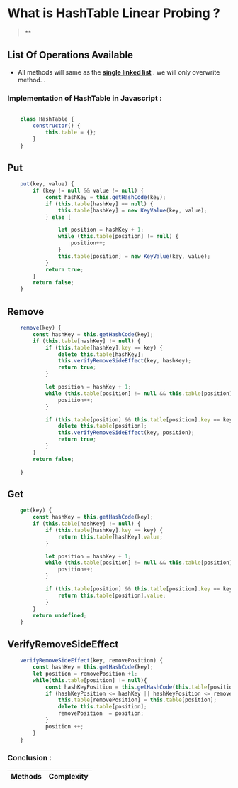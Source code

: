 # What is HashTable Linear Probing ? 
>**


## List Of Operations Available 

* All methods will same as the  __[single linked list](./HashTable.md)__ . we will only overwrite method.
.

### Implementation of HashTable in Javascript :

```javascript

    class HashTable {
        constructor() {
            this.table = {};
        }
    }

```


## Put
```javascript
    put(key, value) {
        if (key != null && value != null) {
            const hashKey = this.getHashCode(key);
            if (this.table[hashKey] == null) {
                this.table[hashKey] = new KeyValue(key, value);
            } else {

                let position = hashKey + 1;
                while (this.table[position] != null) {
                    position++;
                }
                this.table[position] = new KeyValue(key, value);
            }
            return true;
        }
        return false;
    }
```
## Remove
```javascript
    remove(key) {
        const hashKey = this.getHashCode(key);
        if (this.table[hashKey] != null) {
            if (this.table[hashKey].key == key) {
                delete this.table[hashKey];
                this.verifyRemoveSideEffect(key, hashKey);
                return true;
            }

            let position = hashKey + 1;
            while (this.table[position] != null && this.table[position].key != key) {
                position++;
            }

            if (this.table[position] && this.table[position].key == key) {
                delete this.table[position];
                this.verifyRemoveSideEffect(key, position);
                return true;
            }
        }
        return false;

    }
```

## Get
```javascript
    get(key) {
        const hashKey = this.getHashCode(key);
        if (this.table[hashKey] != null) {
            if (this.table[hashKey].key == key) {
                return this.table[hashKey].value;
            }

            let position = hashKey + 1;
            while (this.table[position] != null && this.table[position].key != key) {
                position++;
            }

            if (this.table[position] && this.table[position].key == key) {
                return this.table[position].value;
            }
        }
        return undefined;
    }
```

## VerifyRemoveSideEffect

```javascript
    verifyRemoveSideEffect(key, removePosition) {
        const hashKey = this.getHashCode(key);
        let position = removePosition +1;
        while(this.table[position] != null){
            const hashKeyPosition = this.getHashCode(this.table[position].key);
            if (hashKeyPosition <= hashKey || hashKeyPosition <= removePosition ) {
                this.table[removePosition] = this.table[position];
                delete this.table[position];
                removePosition  = position;
            }
            position ++;
        }
    }
```



### Conclusion : 

| Methods | Complexity |
| ------- | :--------: |
